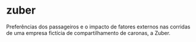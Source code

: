 # zuber
Preferências dos passageiros e o impacto de fatores externos nas corridas de uma empresa fictícia de compartilhamento de caronas, a  Zuber.
